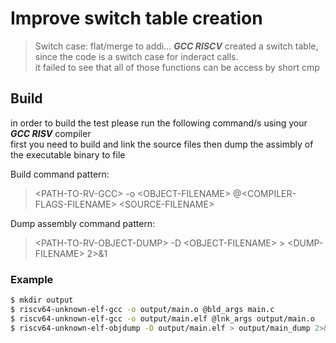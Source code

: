 # Improve switch table creation

> Switch case: flat/merge to addi… **_GCC RISCV_** created a switch table, since the code is a switch case for inderact calls.<br/>
> it failed to see that all of those functions can be access by short cmp

## Build
in order to build the test please run the following command/s using your **_GCC RISV_** compiler<br/>
first you need to build and link the source files then dump the assimbly of the executable binary to file

Build command pattern:
> &lt;PATH-TO-RV-GCC&gt; -o &lt;OBJECT-FILENAME&gt; @&lt;COMPILER-FLAGS-FILENAME&gt; &lt;SOURCE-FILENAME&gt;

Dump assembly command pattern:
> &lt;PATH-TO-RV-OBJECT-DUMP&gt; -D &lt;OBJECT-FILENAME&gt; &gt; &lt;DUMP-FILENAME&gt; 2&gt;&amp;1

### Example

```sh
$ mkdir output
$ riscv64-unknown-elf-gcc -o output/main.o @bld_args main.c
$ riscv64-unknown-elf-gcc -o output/main.elf @lnk_args output/main.o
$ riscv64-unknown-elf-objdump -D output/main.elf > output/main_dump 2>&1
```
